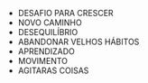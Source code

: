 - DESAFIO PARA CRESCER
- NOVO CAMINHO
- DESEQUILÍBRIO
- ABANDONAR VELHOS HÁBITOS
- APRENDIZADO
- MOVIMENTO
- AGITARAS COISAS